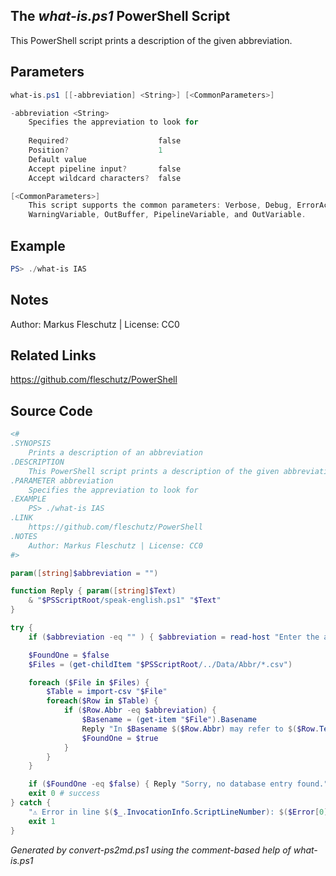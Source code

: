 ## The *what-is.ps1* PowerShell Script

This PowerShell script prints a description of the given abbreviation.

## Parameters
```powershell
what-is.ps1 [[-abbreviation] <String>] [<CommonParameters>]

-abbreviation <String>
    Specifies the appreviation to look for
    
    Required?                    false
    Position?                    1
    Default value                
    Accept pipeline input?       false
    Accept wildcard characters?  false

[<CommonParameters>]
    This script supports the common parameters: Verbose, Debug, ErrorAction, ErrorVariable, WarningAction, 
    WarningVariable, OutBuffer, PipelineVariable, and OutVariable.
```

## Example
```powershell
PS> ./what-is IAS

```

## Notes
Author: Markus Fleschutz | License: CC0

## Related Links
https://github.com/fleschutz/PowerShell

## Source Code
```powershell
<#
.SYNOPSIS
	Prints a description of an abbreviation
.DESCRIPTION
	This PowerShell script prints a description of the given abbreviation.
.PARAMETER abbreviation
	Specifies the appreviation to look for
.EXAMPLE
	PS> ./what-is IAS
.LINK
	https://github.com/fleschutz/PowerShell
.NOTES
	Author: Markus Fleschutz | License: CC0
#>

param([string]$abbreviation = "")

function Reply { param([string]$Text)
	& "$PSScriptRoot/speak-english.ps1" "$Text"
}

try {
	if ($abbreviation -eq "" ) { $abbreviation = read-host "Enter the abbreviation" }

	$FoundOne = $false
	$Files = (get-childItem "$PSScriptRoot/../Data/Abbr/*.csv")

	foreach ($File in $Files) {
		$Table = import-csv "$File"
		foreach($Row in $Table) {
			if ($Row.Abbr -eq $abbreviation) {
				$Basename = (get-item "$File").Basename
				Reply "In $Basename $($Row.Abbr) may refer to $($Row.Term)"
				$FoundOne = $true
			}
		}
	}

	if ($FoundOne -eq $false) { Reply "Sorry, no database entry found." }
	exit 0 # success
} catch {
	"⚠️ Error in line $($_.InvocationInfo.ScriptLineNumber): $($Error[0])"
	exit 1
}
```

*Generated by convert-ps2md.ps1 using the comment-based help of what-is.ps1*
